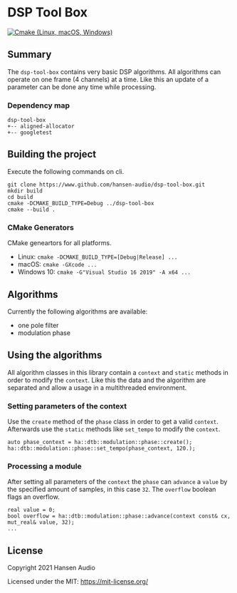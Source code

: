 # DSP Tool Box

[![Cmake (Linux, macOS, Windows)](https://github.com/rehans/dsp-tool-box/actions/workflows/cmake.yml/badge.svg)](https://github.com/rehans/dsp-tool-box/actions/workflows/cmake.yml)


## Summary

The ```dsp-tool-box``` contains very basic DSP algorithms. All algorithms can operate on one frame (4 channels) at a time. Like this an update of a parameter can be done any time while processing.

### Dependency map

```
dsp-tool-box
+-- aligned-allocator
+-- googletest
```

## Building the project

Execute the following commands on cli.

```
git clone https://www.github.com/hansen-audio/dsp-tool-box.git
mkdir build
cd build
cmake -DCMAKE_BUILD_TYPE=Debug ../dsp-tool-box
cmake --build .
```

### CMake Generators

CMake geneartors for all platforms.

* Linux: ```cmake -DCMAKE_BUILD_TYPE=[Debug|Release] ...```
* macOS: ```cmake -GXcode ...```
* Windows 10: ```cmake -G"Visual Studio 16 2019" -A x64 ...```

## Algorithms

Currently the following algorithms are available:

* one pole filter
* modulation phase

## Using the algorithms

All algorithm classes in this library contain a ```context``` and ```static``` methods in order to modify the ```context```. Like this the data and the algorithm are separated and allow a usage in a multithreaded environment.

### Setting parameters of the context

Use the ```create``` method of the ```phase``` class in order to get a valid ```context```. Afterwards use the ```static``` methods like ```set_tempo``` to modify the ```context```.

```
auto phase_context = ha::dtb::modulation::phase::create();
ha::dtb::modulation::phase::set_tempo(phase_context, 120.);
```

### Processing a module

After setting all parameters of the ```context``` the  ```phase``` can ```advance``` a ```value``` by the specified amount of samples, in this case ```32```. The ```overflow``` boolean flags an overflow.

```
real value = 0;
bool overflow = ha::dtb::modulation::phase::advance(context const& cx, mut_real& value, 32);
...
```

## License

Copyright 2021 Hansen Audio

Licensed under the MIT: https://mit-license.org/
